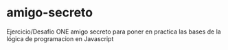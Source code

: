 # amigo-secreto
Ejercicio/Desafio ONE amigo secreto para poner en practica las bases de la  lógica de programacion en Javascript
